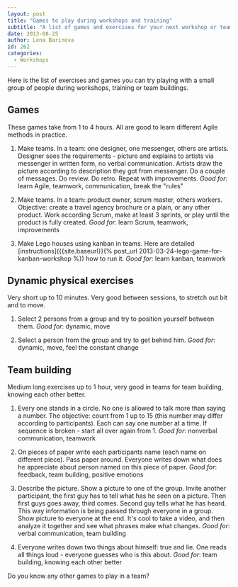 ```yaml
---
layout: post
title: "Games to play during workshops and training"
subtitle: "A list of games and exercises for your next workshop or teambuilding"
date: 2013-08-25
author: Lena Barinova
id: 262
categories:
  - Workshops
---
```


Here is the list of exercises and games you can try playing with a small group of people during workshops, training or team buildings.

## Games

These games take from 1 to 4 hours. All are good to learn different Agile methods in practice.

1.  Make teams. In a team: one designer, one messenger, others are artists. Designer sees the requirements - picture and explains to artists via messenger in written form, no verbal communication. Artists draw the picture according to description they got from messenger. Do a couple of messages. Do review. Do retro. Repeat with improvements.
_Good for_: learn Agile, teamwork, communication, break the "rules"

2.  Make teams. In a team: product owner, scrum master, others workers. Objective: create a travel agency brochure or a plain, or any other product. Work according Scrum, make at least 3 sprints, or play until the product is fully created.
_Good for_: learn Scrum, teamwork, improvements

3.  Make Lego houses using kanban in teams. Here are detailed [instructions]({{site.baseurl}}{% post_url 2013-03-24-lego-game-for-kanban-workshop %}) how to run it.
_Good for_: learn kanban, teamwork

## Dynamic physical exercises

Very short up to 10 minutes. Very good between sessions, to stretch out bit and to move.

1.  Select 2 persons from a group and try to position yourself between them.
_Good for_: dynamic, move

2.  Select a person from the group and try to get behind him.
_Good for_: dynamic, move, feel the constant change

## Team building

Medium long exercises up to 1 hour, very good in teams for team building, knowing each other better.

1.  Every one stands in a circle. No one is allowed to talk more than saying a number. The objective: count from 1 up to 15 (this number may differ according to participants). Each can say one number at a time. If sequence is broken - start all over again from 1.
_Good for_: nonverbal communication, teamwork

2.  On pieces of paper write each participants name (each name on different piece). Pass paper around. Everyone writes down what does he appreciate about person named on this piece of paper.
_Good for_: feedback, team building, positive emotions

3.  Describe the picture. Show a picture to one of the group. Invite another participant, the first guy has to tell what has he seen on a picture. Then first guys goes away, third comes. Second guy tells what he has heard. This way information is being passed through everyone in a group. Show picture to everyone at the end. It's cool to take a video, and then analyze it together and see what phrases make what changes.
_Good for_: verbal communication, team building

4.  Everyone writes down two things about himself: true and lie. One reads all things loud - everyone guesses who is this about.
_Good for_: team building, knowing each other better

Do you know any other games to play in a team?